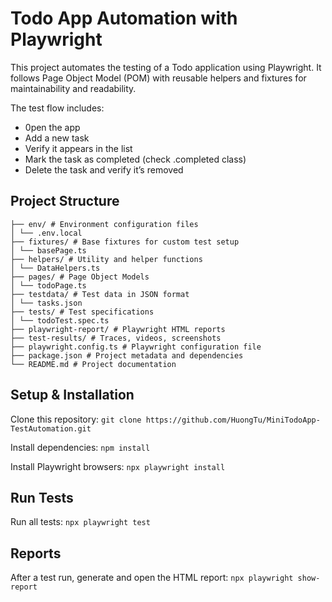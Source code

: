 # Todo App Automation with Playwright
This project automates the testing of a Todo application using Playwright.
It follows Page Object Model (POM) with reusable helpers and fixtures for maintainability and readability.

The test flow includes:
- 0pen the app
- Add a new task
- Verify it appears in the list
- Mark the task as completed (check .completed class)
- Delete the task and verify it’s removed

## Project Structure

```MiniTodoApp-TestAutomation/
├── env/ # Environment configuration files
│ └── .env.local
├── fixtures/ # Base fixtures for custom test setup
│ └── basePage.ts
├── helpers/ # Utility and helper functions
│ └── DataHelpers.ts
├── pages/ # Page Object Models
│ └── todoPage.ts
├── testdata/ # Test data in JSON format
│ └── tasks.json
├── tests/ # Test specifications
│ └── todoTest.spec.ts
├── playwright-report/ # Playwright HTML reports
├── test-results/ # Traces, videos, screenshots
├── playwright.config.ts # Playwright configuration file
├── package.json # Project metadata and dependencies
└── README.md # Project documentation
```

## Setup & Installation
Clone this repository: 
```git clone https://github.com/HuongTu/MiniTodoApp-TestAutomation.git ```

Install dependencies: 
```npm install```

Install Playwright browsers: 
```npx playwright install```

## Run Tests
Run all tests: 
```npx playwright test```

## Reports
After a test run, generate and open the HTML report:
```npx playwright show-report```